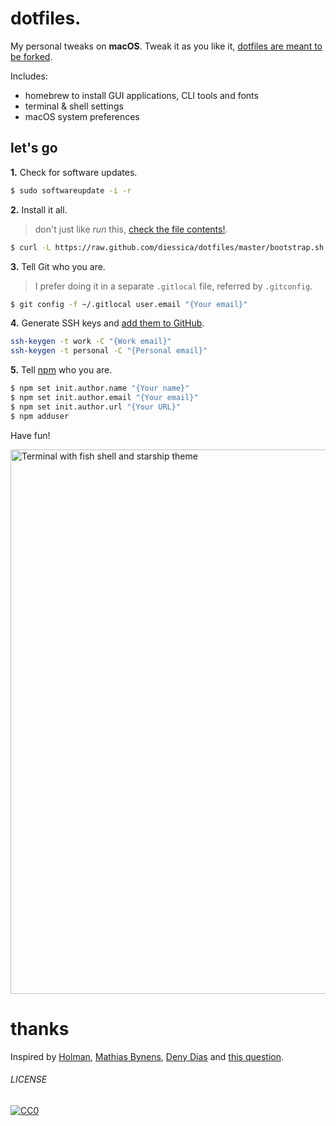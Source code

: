 # dotfiles.
My personal tweaks on **macOS**. Tweak it as you like it, [dotfiles are meant to be forked](http://zachholman.com/2010/08/dotfiles-are-meant-to-be-forked).

Includes:
- homebrew to install GUI applications, CLI tools and fonts
- terminal & shell settings
- macOS system preferences


## let's go
**1.** Check for software updates.
```sh
$ sudo softwareupdate -i -r
```

**2.** Install it all.
> don't just like _run_ this, [check the file contents!](bootstrap.sh).

```sh
$ curl -L https://raw.github.com/diessica/dotfiles/master/bootstrap.sh | sh
```


**3.** Tell Git who you are.
> I prefer doing it in a separate `.gitlocal` file, referred by `.gitconfig`.

```sh
$ git config -f ~/.gitlocal user.email "{Your email}"
```

**4.** Generate SSH keys and [add them to GitHub](https://github.com/settings/keys).
```sh
ssh-keygen -t work -C "{Work email}"
ssh-keygen -t personal -C "{Personal email}"
```

**5.** Tell [npm](https://www.npmjs.com/) who you are.
```sh
$ npm set init.author.name "{Your name}"
$ npm set init.author.email "{Your email}"
$ npm set init.author.url "{Your URL}"
$ npm adduser
```

Have fun!

<img width="871" alt="Terminal with fish shell and starship theme" src="https://user-images.githubusercontent.com/62347788/193208577-484a81a7-32c6-4732-b182-47c0e9193b57.png">


# thanks
Inspired by [Holman](https://github.com/holman), [Mathias Bynens](https://github.com/mathiasbynens/dotfiles), [Deny Dias](https://github.com/denydias/dotfiles) and [this question](http://stackoverflow.com/questions/171563/whats-in-your-zshrc).

###### LICENSE
[![CC0](http://mirrors.creativecommons.org/presskit/buttons/88x31/svg/cc-zero.svg)](http://creativecommons.org/publicdomain/zero/1.0/)
